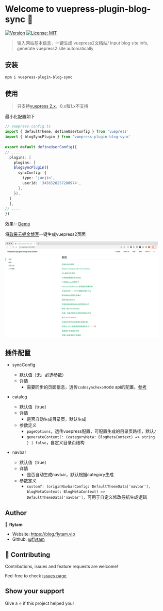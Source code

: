 # Welcome to vuepress-plugin-blog-sync 👋
[![Version](https://img.shields.io/npm/v/vuepress-plugin-blog-sync.svg)](https://www.npmjs.com/package/vuepress-plugin-blog-sync)
[![License: MIT](https://img.shields.io/badge/License-MIT-yellow.svg)](#)

> 输入网站基本信息，一键生成 vuepress2文档站/ Input blog site info, generate vuepress2 site automatically


## 安装
```bash
npm i vuepress-plugin-blog-sync
```

## 使用
> 只支持[vuepress 2.x](https://v2.vuepress.vuejs.org/)，0.x和1.x不支持

最小化配置如下

```ts
// vuepress.config.ts
import { defaultTheme, defineUserConfig } from 'vuepress'
import { blogSyncPlugin } from 'vuepress-plugin-blog-sync'

export default defineUserConfig({
// ....
  plugins: [
    plugins: [
    blogSyncPlugin({
      syncConfig: {
        type: 'juejin',
        userId: '3456520257288974',
      },
    }),
  ]
  ],
// ....
})
```

效果✨ [Demo](https://blog.flytam.vip/vuepress-plugin-blog-sync)

将[政采云掘金博客](https://juejin.cn/user/3456520257288974/posts)一键生成vuepress2页面

![效果](assets/img.png)

## 插件配置

- syncConfig
  - 默认值（无，必选参数）
  - 详情
    - 需要同步的页面信息，透传`csdnsynchexo`node api的配置，[参考](https://github.com/flytam/CsdnSyncHexo#%E6%94%AF%E6%8C%81%E5%B9%B3%E5%8F%B0)


- catalog
  - 默认值（true）
  - 详情
    - 是否自动生成目录页，默认生成
  - 参数定义
    - `pageOptions`，透传vuepress配置，可配置生成的目录页路径，默认`/`
    - `generateContent?: (categoryMeta: BlogMetaContext) => string
  } | false`，自定义目录页结构

- navbar
  - 默认值（true）
  - 详情
    - 是否自动生成navbar，默认根据category生成
  - 参数定义
    - `custom?: (originNavbarConfig: DefaultThemeData['navbar'], blogMetaContext: BlogMetaContext) => DefaultThemeData['navbar']`，可用于自定义修改导航生成逻辑

## Author

👤 **flytam**

* Website: https://blog.flytam.vip
* Github: [@flytam](https://github.com/flytam)

## 🤝 Contributing

Contributions, issues and feature requests are welcome!

Feel free to check [issues page](https://github.com/flytam/vuepress-plugin-blog-sync/issues). 

## Show your support

Give a ⭐️ if this project helped you!